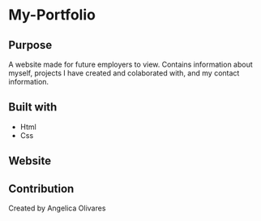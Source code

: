 # My-Portfolio
## Purpose 
A website made for future employers to view. Contains information about myself, projects I have created and colaborated with, and my contact information.

## Built with
* Html
* Css

## Website 


## Contribution
Created by Angelica Olivares